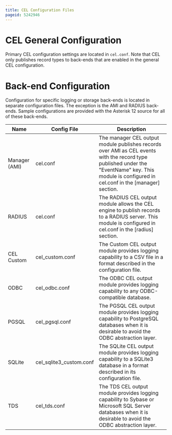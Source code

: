 ```yaml
---
title: CEL Configuration Files
pageid: 5242946
---
```


CEL General Configuration
=========================

Primary CEL configuration settings are located in `cel.conf`. Note that CEL only publishes record types to back-ends that are enabled in the general CEL configuration. 

Back-end Configuration
======================

Configuration for specific logging or storage back-ends is located in separate configuration files. The exception is the AMI and RADIUS back-ends. Sample configurations are provided with the Asterisk 12 source for all of these back-ends.



| Name | Config File | Description |
| --- | --- | --- |
| Manager (AMI) | cel.conf | The manager CEL output module publishes records over AMI as CEL events with the record type published under the "EventName" key. This module is configured in cel.conf in the [manager] section. |
| RADIUS | cel.conf | The RADIUS CEL output module allows the CEL engine to publish records to a RADIUS server. This module is configured in cel.conf in the [radius] section. |
| CEL Custom | cel_custom.conf | The Custom CEL output module provides logging capability to a CSV file in a format described in the configuration file. |
| ODBC | cel_odbc.conf | The ODBC CEL output module provides logging capability to any ODBC-compatible database. |
| PGSQL | cel_pgsql.conf | The PGSQL CEL output module provides logging capability to PostgreSQL databases when it is desirable to avoid the ODBC abstraction layer.  |
| SQLite | cel_sqlite3_custom.conf | The SQLite CEL output module provides logging capability to a SQLite3 database in a format described in its configuration file. |
| TDS | cel_tds.conf | The TDS CEL output module provides logging capability to Sybase or Microsoft SQL Server databases when it is desirable to avoid the ODBC abstraction layer. |

